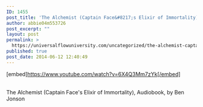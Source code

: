 ```yaml
---
ID: 1455
post_title: 'The Alchemist (Captain Face&#8217;s Elixir of Immortality), , by Ben Jonson'
author: abbie04m553726
post_excerpt: ""
layout: post
permalink: >
  https://universalflowuniversity.com/uncategorized/the-alchemist-captain-faces-elixir-of-immortality-by-ben-jonson/
published: true
post_date: 2014-06-12 12:40:49
---
```

[embed]https://www.youtube.com/watch?v=6X4Q3Mm7zYk[/embed]</br></br>
<p>The Alchemist (Captain Face's Elixir of Immortality), Audiobook, by Ben Jonson</p>